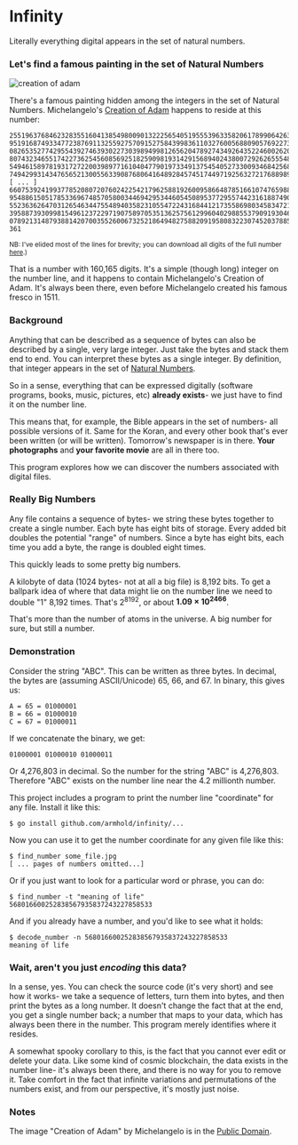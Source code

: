 # Infinity

Literally everything digital appears in the set of natural numbers.


### Let's find a famous painting in the set of Natural Numbers

![creation of adam](https://github.com/armhold/infinity/blob/master/samples/creation_of_adam.jpg "creation of adam")

There's a famous painting hidden among the integers in the set of Natural Numbers.
Michelangelo's [Creation of Adam](https://en.wikipedia.org/wiki/The_Creation_of_Adam)
happens to reside at this number:

    25519637684623283551604138549800901322256540519555396335820617899064263322699621
    95191687493347723876911325592757091527584399836110327600568809057692273948571948
    08265352774295543927463930227303989499812656204789274349264352246002620646195049
    80743234655174227362545608569251825909819314291568940243800729262655548989815338
    54946158978193172722003989771610404779019733491375454052733009346842568422009696
    74942993143476565213005563390876806416489284574517449719256327217688989948909567
    [ ... ]
    66075392419937785208072076024225421796258819260095866487851661074765988817906435
    95488615051785336967485705800344694295344605450895377295574423161887490912578460
    55236362647031265463447554894035823105547224316844121735586980345834721507867209
    39588739309981549612372297190758970535136257561299604029885537909193046058541165
    07892131487938814207003552600673252186494827588209195808322307452037885128631910
    361


<sub>NB: I've elided most of the lines for brevity; you can download all digits of 
the full number [here](https://github.com/armhold/infinity/blob/master/samples/creation_of_adam-number.txt).)</sub>

That is a number with 160,165 digits. It's a simple (though long) integer on the number line,
and it happens to contain Michelangelo's Creation of Adam. It's always been there, even
before Michelangelo created his famous fresco in 1511.



### Background

Anything that can be described as a sequence of bytes can also be described by a single, 
very large integer. Just take the bytes and stack them end to end. You can interpret these 
bytes as a single integer. By definition, that integer appears in the set of
[Natural Numbers](https://en.wikipedia.org/wiki/Natural_number).

So in a sense, everything that can be expressed digitally (software programs, books, music,
pictures, etc) **already exists**- we just have to find it on the number line.

This means that, for example, the Bible appears in the set of numbers- all possible versions of it. 
Same for the Koran, and every other book that's ever been written (or will be written). 
Tomorrow's newspaper is in there. **Your photographs** and **your favorite movie** are all in there too.

This program explores how we can discover the numbers associated with digital files.


### Really Big Numbers


Any file contains a sequence of bytes- we string these bytes together to create a single number.
Each byte has eight bits of storage. Every added bit doubles the potential "range" of numbers.
Since a byte has eight bits, each time you add a byte, the range is doubled eight times.

This quickly leads to some pretty big numbers.

A kilobyte of data (1024 bytes- not at all a big file) is 8,192 bits. To get a ballpark idea
of where that data might lie on the number line we need to double "1" 8,192 times.
That's 2<sup>8192</sup>, or about **1.09 × 10<sup>2466</sup>**.

That's more than the number of atoms in the universe. A big number for sure, but still a number.

### Demonstration

Consider the string "ABC". This can be written as three bytes. In decimal, the bytes are (assuming
ASCII/Unicode) 65, 66, and 67. In binary, this gives us:

    A = 65 = 01000001
    B = 66 = 01000010
    C = 67 = 01000011

If we concatenate the binary, we get:

    01000001 01000010 01000011  
     
Or 4,276,803 in decimal. So the number for the string "ABC" is 4,276,803. Therefore "ABC" exists
on the number line near the 4.2 millionth number.

This project includes a program to print the number line "coordinate" for any file. Install it
like this:

    $ go install github.com/armhold/infinity/...
    
Now you can use it to get the number coordinate for any given file like this:    
    
    $ find_number some_file.jpg
    [ ... pages of numbers omitted...]
    
Or if you just want to look for a particular word or phrase, you can do:

    $ find_number -t "meaning of life"
    568016600252838567935837243227858533

And if you already have a number, and you'd like to see what it holds:

    $ decode_number -n 568016600252838567935837243227858533
    meaning of life


### Wait, aren't you just *encoding* this data?

In a sense, yes. You can check the source code (it's very short) and see how it works- we take a sequence of letters,
turn them into bytes, and then print the bytes as a long number. It doesn't change the fact that at the end,
you get a single number back; a number that maps to your data, which has always been there in the number. This
program merely identifies where it resides.

A somewhat spooky corollary to this, is the fact that you cannot ever edit or delete your data. Like some kind of
cosmic blockchain, the data exists in the number line- it's always been there, and there is no way for you
to remove it. Take comfort in the fact that infinite variations and permutations of the numbers exist, and
from our perspective, it's mostly just noise.


### Notes

The image "Creation of Adam" by Michelangelo is in the [Public Domain](https://commons.wikimedia.org/w/index.php?curid=15461165).
